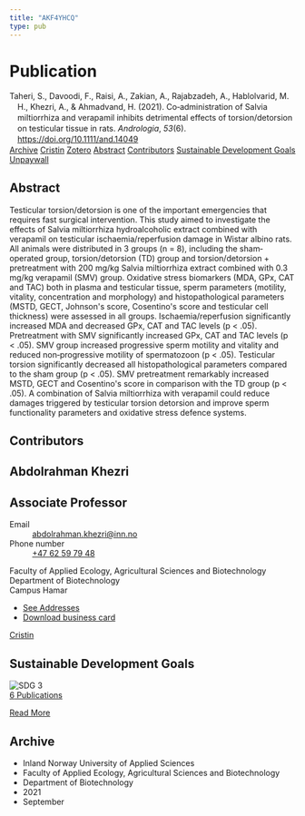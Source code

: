 ```yaml
---
title: "AKF4YHCQ"
type: pub
---
```

<h1>Publication</h1>
<article id="csl-bib-container-AKF4YHCQ" class="csl-bib-container">
  <div class="csl-bib-body" style="line-height: 1.35; padding-left: 1em; text-indent:-1em;">
  <div class="csl-entry">Taheri, S., Davoodi, F., Raisi, A., Zakian, A., Rajabzadeh, A., Hablolvarid, M. H., Khezri, A., &amp; Ahmadvand, H. (2021). Co&#x2010;administration of Salvia miltiorrhiza and verapamil inhibits detrimental effects of torsion/detorsion on testicular tissue in rats. <i>Andrologia</i>, <i>53</i>(6). <a href="https://doi.org/10.1111/and.14049">https://doi.org/10.1111/and.14049</a></div>
</div>
  <div class="csl-bib-buttons">
    <a href="#taxonomy-article-AKF4YHCQ" class="csl-bib-button">Archive</a>
    <a href="https://app.cristin.no/results/show.jsf?id=1935109" alt="Cristin URL" class="csl-bib-button">Cristin</a>
    <a href="http://zotero.org/groups/5402882/items/AKF4YHCQ" alt="Zotero URL" class="csl-bib-button">Zotero</a>
    <a href="#abstract-article-AKF4YHCQ" class="csl-bib-button">Abstract</a>
    <a href="#contributors-article-AKF4YHCQ" class="csl-bib-button">Contributors</a>
    <a href="#sdg-article-AKF4YHCQ" class="csl-bib-button">Sustainable Development Goals</a>
    <a href="https://doi.org/10.1111/and.14049" class="csl-bib-button">Unpaywall</a>
  </div>
  <div id="csl-bib-meta-container-AKF4YHCQ"></div>
</article>
<div id="csl-bib-meta-AKF4YHCQ" class="csl-bib-meta">
  <article id="abstract-article-AKF4YHCQ" class="abstract-article">
    <h1>Abstract</h1>
    Testicular torsion/detorsion is one of the important emergencies that requires fast surgical intervention. This study aimed to investigate the effects of Salvia miltiorrhiza hydroalcoholic extract combined with verapamil on testicular ischaemia/reperfusion damage in Wistar albino rats. All animals were distributed in 3 groups (n = 8), including the sham‐operated group, torsion/detorsion (TD) group and torsion/detorsion + pretreatment with 200 mg/kg Salvia miltiorrhiza extract combined with 0.3 mg/kg verapamil (SMV) group. Oxidative stress biomarkers (MDA, GPx, CAT and TAC) both in plasma and testicular tissue, sperm parameters (motility, vitality, concentration and morphology) and histopathological parameters (MSTD, GECT, Johnson's score, Cosentino's score and testicular cell thickness) were assessed in all groups. Ischaemia/reperfusion significantly increased MDA and decreased GPx, CAT and TAC levels (p &lt; .05). Pretreatment with SMV significantly increased GPx, CAT and TAC levels (p &lt; .05). SMV group increased progressive sperm motility and vitality and reduced non‐progressive motility of spermatozoon (p &lt; .05). Testicular torsion significantly decreased all histopathological parameters compared to the sham group (p &lt; .05). SMV pretreatment remarkably increased MSTD, GECT and Cosentino's score in comparison with the TD group (p &lt; .05). A combination of Salvia miltiorrhiza with verapamil could reduce damages triggered by testicular torsion detorsion and improve sperm functionality parameters and oxidative stress defence systems.
  </article>
  <article id="contributors-article-AKF4YHCQ" class="contributors-article">
    <h1>Contributors</h1>
    <div class="personas"> <div class="vrtx-hinn-person-card"> <div class="photo"> <i class="lar la-user-circle missing-person"></i> </div> <div class="info"> <hgroup><h1>Abdolrahman Khezri</h1> <h2>Associate Professor</h2> </hgroup><dl> <dt>Email</dt> <dd> <a href="mailto:abdolrahman.khezri@inn.no">abdolrahman.khezri@inn.no</a> </dd> <dt>Phone number</dt> <dd><a href="tel:+4762597948"> +47 62 59 79 48 </a></dd> </dl> <p> Faculty of Applied Ecology, Agricultural Sciences and Biotechnology<br> Department of Biotechnology<br> Campus Hamar </p> <ul class="vrtx-hinn-links"> <li><a href="https://www.inn.no/english/find-an-employee/abdolrahman-khezri.html#vrtx-hinn-addresses">See Addresses</a></li> <li><a href="https://www.inn.no/english/find-an-employee/abdolrahman-khezri.html?vrtx=vcf">Download business card</a></li> </ul> </div> </div> <a href="https://app.cristin.no/persons/show.jsf?id=653469" alt="Cristin URL" class="personas-cristin">Cristin</a> </div>
  </article>
  <article id="sdg-article-AKF4YHCQ" class="sdg-article">
    <h1>Sustainable Development Goals</h1>
    <div class="sdg-container"><div id="sdg3" class="sdg"> <img src="{{< params subfolder >}}images/sdg/sdg03_en.png" class="image" alt="SDG 3"> <div class="sdg-overlay"> <a href="{{< params subfolder >}}en/archive/?sdg=3#archive" class="sdg-publication-count"><span>6</span> Publications</a> <p><a href="https://sdgs.un.org/goals/goal3" class="sdg-read-more">Read More</a></p> </div> </div></div>
  </article>
  <article id="taxonomy-article-AKF4YHCQ" class="taxonomy-article">
    <h1>Archive</h1>
    <ul>
      <li>Inland Norway University of Applied Sciences</li>
      <li>Faculty of Applied Ecology, Agricultural Sciences and Biotechnology</li>
      <li>Department of Biotechnology</li>
      <li>2021</li>
      <li>September</li>
    </ul>
  </article>
</div>
